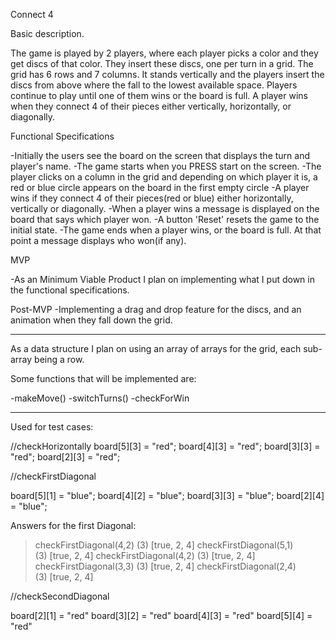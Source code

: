 
Connect 4

Basic description.

The game is played by 2 players, where each player picks a color and they get discs of that color. They insert these discs, one per turn in a grid. The grid has 6 rows and 7 columns. It stands vertically and the players insert the discs from above where the fall to the lowest available space. Players continue to play until one of them wins or the board is full. A player wins when they connect 4 of their pieces either vertically, horizontally, or diagonally.


Functional Specifications

-Initially the users see the board on the screen that displays the turn and player's name.
-The game starts when you PRESS start on the screen.
-The player clicks on a column in the grid and depending on which player it is, a red or blue circle appears
on the board in the first empty circle
-A player wins if they connect 4 of their pieces(red or blue) either horizontally, vertically or  diagonally.
-When a player wins a message is displayed on the board that says which player won.
-A button 'Reset' resets the game to the initial state.
-The game ends when a player wins, or the board is full. At that point a message displays who won(if any).

MVP

-As an Minimum Viable Product I plan on implementing what I put down in the functional specifications.

Post-MVP
-Implementing a drag and drop feature for the discs, and an animation when they fall down the grid.


-----------------------------------------------------------------------------------------------------------------------

As a data structure I plan on using an array of arrays for the grid, each sub-array being a row.

Some functions that will be implemented are:

-makeMove()
-switchTurns()
-checkForWin


-----------------------------------------------------------------------------------------------------------------------

Used for test cases:

//checkHorizontally
board[5][3] = "red";
board[4][3] = "red";
board[3][3] = "red";
board[2][3] = "red";

//checkFirstDiagonal

board[5][1] = "blue";
board[4][2] = "blue";
board[3][3] = "blue";
board[2][4] = "blue";

Answers for the first Diagonal:
>checkFirstDiagonal(4,2)
(3) [true, 2, 4]
>checkFirstDiagonal(5,1)
(3) [true, 2, 4]
>checkFirstDiagonal(4,2)
(3) [true, 2, 4]
>checkFirstDiagonal(3,3)
(3) [true, 2, 4]
>checkFirstDiagonal(2,4)
(3) [true, 2, 4]

//checkSecondDiagonal

board[2][1] = "red"
board[3][2] = "red"
board[4][3] = "red"
board[5][4] = "red"
